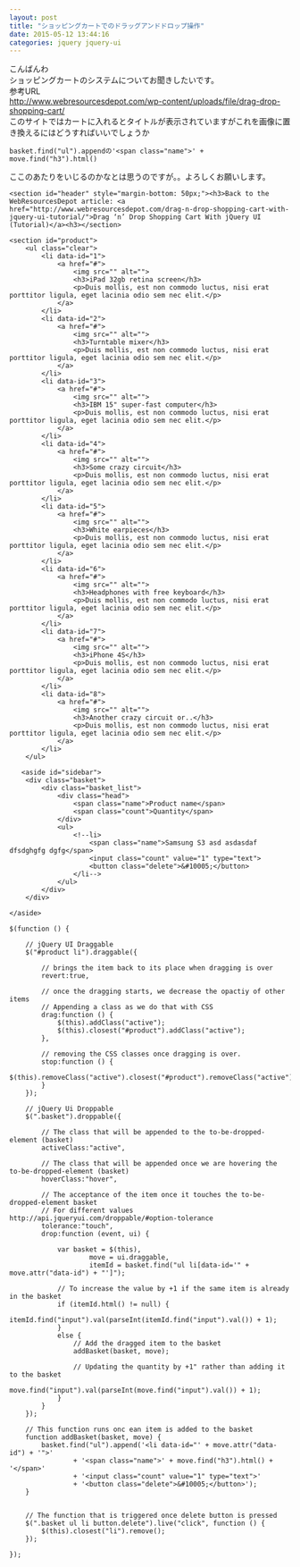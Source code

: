 ```yaml
---
layout: post
title: "ショッピングカートでのドラッグアンドドロップ操作"
date: 2015-05-12 13:44:16
categories: jquery jquery-ui
---
```

<p>こんばんわ<br>
ショッピングカートのシステムについてお聞きしたいです。<br>
参考URL<br>
<a href="http://www.webresourcesdepot.com/wp-content/uploads/file/drag-drop-shopping-cart/" rel="nofollow">http://www.webresourcesdepot.com/wp-content/uploads/file/drag-drop-shopping-cart/</a><br>
このサイトではカートに入れるとタイトルが表示されていますがこれを画像に置き換えるにはどうすればいいでしょうか</p>

<pre><code>basket.find("ul").appendの'&lt;span class="name"&gt;' + move.find("h3").html()
</code></pre>

<p>ここのあたりをいじるのかなとは思うのですが。。よろしくお願いします。</p>

<pre><code>&lt;section id="header" style="margin-bottom: 50px;"&gt;&lt;h3&gt;Back to the WebResourcesDepot article: &lt;a href="http://www.webresourcesdepot.com/drag-n-drop-shopping-cart-with-jquery-ui-tutorial/"&gt;Drag ‘n’ Drop Shopping Cart With jQuery UI (Tutorial)&lt;/a&gt;&lt;h3&gt;&lt;/section&gt;

&lt;section id="product"&gt;
    &lt;ul class="clear"&gt;
        &lt;li data-id="1"&gt;
            &lt;a href="#"&gt;
                &lt;img src="" alt=""&gt;
                &lt;h3&gt;iPad 32gb retina screen&lt;/h3&gt;
                &lt;p&gt;Duis mollis, est non commodo luctus, nisi erat porttitor ligula, eget lacinia odio sem nec elit.&lt;/p&gt;
            &lt;/a&gt;
        &lt;/li&gt;
        &lt;li data-id="2"&gt;
            &lt;a href="#"&gt;
                &lt;img src="" alt=""&gt;
                &lt;h3&gt;Turntable mixer&lt;/h3&gt;
                &lt;p&gt;Duis mollis, est non commodo luctus, nisi erat porttitor ligula, eget lacinia odio sem nec elit.&lt;/p&gt;
            &lt;/a&gt;
        &lt;/li&gt;
        &lt;li data-id="3"&gt;
            &lt;a href="#"&gt;
                &lt;img src="" alt=""&gt;
                &lt;h3&gt;IBM 15" super-fast computer&lt;/h3&gt;
                &lt;p&gt;Duis mollis, est non commodo luctus, nisi erat porttitor ligula, eget lacinia odio sem nec elit.&lt;/p&gt;
            &lt;/a&gt;
        &lt;/li&gt;
        &lt;li data-id="4"&gt;
            &lt;a href="#"&gt;
                &lt;img src="" alt=""&gt;
                &lt;h3&gt;Some crazy circuit&lt;/h3&gt;
                &lt;p&gt;Duis mollis, est non commodo luctus, nisi erat porttitor ligula, eget lacinia odio sem nec elit.&lt;/p&gt;
            &lt;/a&gt;
        &lt;/li&gt;
        &lt;li data-id="5"&gt;
            &lt;a href="#"&gt;
                &lt;img src="" alt=""&gt;
                &lt;h3&gt;White earpieces&lt;/h3&gt;
                &lt;p&gt;Duis mollis, est non commodo luctus, nisi erat porttitor ligula, eget lacinia odio sem nec elit.&lt;/p&gt;
            &lt;/a&gt;
        &lt;/li&gt;
        &lt;li data-id="6"&gt;
            &lt;a href="#"&gt;
                &lt;img src="" alt=""&gt;
                &lt;h3&gt;Headphones with free keyboard&lt;/h3&gt;
                &lt;p&gt;Duis mollis, est non commodo luctus, nisi erat porttitor ligula, eget lacinia odio sem nec elit.&lt;/p&gt;
            &lt;/a&gt;
        &lt;/li&gt;
        &lt;li data-id="7"&gt;
            &lt;a href="#"&gt;
                &lt;img src="" alt=""&gt;
                &lt;h3&gt;iPhone 4S&lt;/h3&gt;
                &lt;p&gt;Duis mollis, est non commodo luctus, nisi erat porttitor ligula, eget lacinia odio sem nec elit.&lt;/p&gt;
            &lt;/a&gt;
        &lt;/li&gt;
        &lt;li data-id="8"&gt;
            &lt;a href="#"&gt;
                &lt;img src="" alt=""&gt;
                &lt;h3&gt;Another crazy circuit or..&lt;/h3&gt;
                &lt;p&gt;Duis mollis, est non commodo luctus, nisi erat porttitor ligula, eget lacinia odio sem nec elit.&lt;/p&gt;
            &lt;/a&gt;
        &lt;/li&gt;
    &lt;/ul&gt;
</code></pre>

<p></p>

<pre><code>   &lt;aside id="sidebar"&gt;
    &lt;div class="basket"&gt;
        &lt;div class="basket_list"&gt;
            &lt;div class="head"&gt;
                &lt;span class="name"&gt;Product name&lt;/span&gt;
                &lt;span class="count"&gt;Quantity&lt;/span&gt;
            &lt;/div&gt;
            &lt;ul&gt;
                &lt;!--li&gt;
                    &lt;span class="name"&gt;Samsung S3 asd asdasdaf dfsdghgfg dgfg&lt;/span&gt;
                    &lt;input class="count" value="1" type="text"&gt;
                    &lt;button class="delete"&gt;&amp;#10005;&lt;/button&gt;
                &lt;/li--&gt;
            &lt;/ul&gt;
        &lt;/div&gt;
    &lt;/div&gt;

&lt;/aside&gt;
</code></pre>

<p></p>

<pre><code>$(function () {

    // jQuery UI Draggable
    $("#product li").draggable({

        // brings the item back to its place when dragging is over
        revert:true,

        // once the dragging starts, we decrease the opactiy of other items
        // Appending a class as we do that with CSS
        drag:function () {
            $(this).addClass("active");
            $(this).closest("#product").addClass("active");
        },

        // removing the CSS classes once dragging is over.
        stop:function () {
            $(this).removeClass("active").closest("#product").removeClass("active");
        }
    });

    // jQuery Ui Droppable
    $(".basket").droppable({

        // The class that will be appended to the to-be-dropped-element (basket)
        activeClass:"active",

        // The class that will be appended once we are hovering the to-be-dropped-element (basket)
        hoverClass:"hover",

        // The acceptance of the item once it touches the to-be-dropped-element basket
        // For different values http://api.jqueryui.com/droppable/#option-tolerance
        tolerance:"touch",
        drop:function (event, ui) {

            var basket = $(this),
                    move = ui.draggable,
                    itemId = basket.find("ul li[data-id='" + move.attr("data-id") + "']");

            // To increase the value by +1 if the same item is already in the basket
            if (itemId.html() != null) {
                itemId.find("input").val(parseInt(itemId.find("input").val()) + 1);
            }
            else {
                // Add the dragged item to the basket
                addBasket(basket, move);

                // Updating the quantity by +1" rather than adding it to the basket
                move.find("input").val(parseInt(move.find("input").val()) + 1);
            }
        }
    });

    // This function runs onc ean item is added to the basket
    function addBasket(basket, move) {
        basket.find("ul").append('&lt;li data-id="' + move.attr("data-id") + '"&gt;'
                + '&lt;span class="name"&gt;' + move.find("h3").html() + '&lt;/span&gt;'
                + '&lt;input class="count" value="1" type="text"&gt;'
                + '&lt;button class="delete"&gt;&amp;#10005;&lt;/button&gt;');
    }


    // The function that is triggered once delete button is pressed
    $(".basket ul li button.delete").live("click", function () {
        $(this).closest("li").remove();
    });

});
</code></pre>
